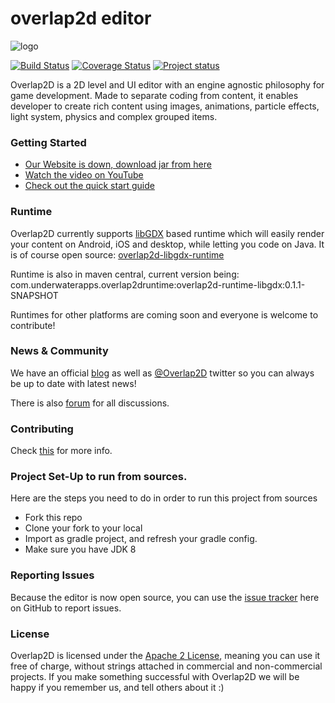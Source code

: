 # overlap2d editor

![logo](http://overlap2d.com/wp-content/uploads/2015/09/github_logo_small.jpg)

[![Build Status](https://travis-ci.org/UnderwaterApps/overlap2d.svg?branch=master)](https://travis-ci.org/UnderwaterApps/overlap2d) [![Coverage Status](https://coveralls.io/repos/UnderwaterApps/overlap2d/badge.svg?branch=master&service=github&cache=1)](https://coveralls.io/github/UnderwaterApps/overlap2d?branch=master&cache=1) [![Project status](https://img.shields.io/badge/status-active-brightgreen.svg)](#status)

Overlap2D is a 2D level and UI editor with an engine agnostic philosophy for game development.
Made to separate coding from content, it enables developer to create rich content using images,
animations, particle effects, light system, physics and complex grouped items.


### Getting Started

* [Our Website is down, download jar from here](https://www.dropbox.com/s/uy6jut6m5t4hnor/overlap2d.tar.gz?dl=0)
* [Watch the video on YouTube](https://www.youtube.com/watch?v=I0g-t0nZ-qE)
* [Check out the quick start guide](http://overlap2d.com/getting-started/)


### Runtime
Overlap2D currently supports [libGDX](https://github.com/libgdx/libgdx) based runtime which will easily render your content on
Android, iOS and desktop, while letting you code on Java. 
It is of course open source: [overlap2d-libgdx-runtime](https://github.com/azakhary/overlap2d-runtime-libgdx)

Runtime is also in maven central, current version being:
com.underwaterapps.overlap2druntime:overlap2d-runtime-libgdx:0.1.1-SNAPSHOT

Runtimes for other platforms are coming soon and everyone is welcome to contribute!


### News & Community
We have an official [blog](http://overlap2d.com/category/blog/) as well as [@Overlap2D](https://twitter.com/Overlap2D) twitter
so you can always be up to date with latest news!

There is also [forum](http://overlap2d.com/forums) for all discussions.

### Contributing
Check [this](http://overlap2d.com/contributing-to-overlap2d-editor/) for more info.


### Project Set-Up to run from sources.
Here are the steps you need to do in order to run this project from sources

* Fork this repo
* Clone your fork to your local
* Import as gradle project, and refresh your gradle config.
* Make sure you have JDK 8

### Reporting Issues
Because the editor is now open source, you can use the [issue tracker](https://github.com/UnderwaterApps/overlap2d/issues?page=1&state=open) here on GitHub to report issues.

### License
Overlap2D is licensed under the [Apache 2 License](http://www.apache.org/licenses/LICENSE-2.0.html), meaning you
can use it free of charge, without strings attached in commercial and non-commercial projects.
If you make something successful with Overlap2D we will be happy if you remember us, and tell others about it :)
